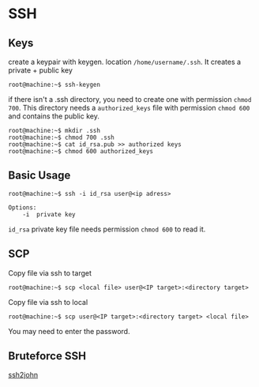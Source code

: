 # SSH

## Keys
create a keypair with keygen. location `/home/username/.ssh`. It creates a private + public key  
```console
root@machine:~$ ssh-keygen
```
if there isn't a .ssh directory, you need to create one with permission `chmod 700`. This directory needs a `authorized_keys` file with permission `chmod 600` and contains the public key.
```console
root@machine:~$ mkdir .ssh
root@machine:~$ chmod 700 .ssh
root@machine:~$ cat id_rsa.pub >> authorized keys
root@machine:~$ chmod 600 authorized_keys
```

## Basic Usage

```console
root@machine:~$ ssh -i id_rsa user@<ip adress>

Options:
    -i  private key
```
`id_rsa` private key file needs permission `chmod 600` to read it.

## SCP
Copy file via ssh to target
```console
root@machine:~$ scp <local file> user@<IP target>:<directory target>
```

Copy file via ssh to local
```console
root@machine:~$ scp user@<IP target>:<directory target> <local file>
```
You may need to enter the password.

## Bruteforce SSH

[ssh2john](https://null-byte.wonderhowto.com/how-to/crack-ssh-private-key-passwords-with-john-ripper-0302810/)